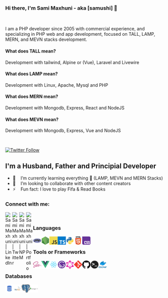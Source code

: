 ### Hi there, I'm Sami Maxhuni - aka [samushi] 👋

<br>
<p>I am a PHP developer since 2005 with commercial experience, and specializing in PHP web and app development, focused on TALL, LAMP, MERN, and MEVN stacks development.</p>

#### What does TALL mean?
<p>Development with tailwind, Alpine or (Vue), Laravel and Livewire</p>

#### What does LAMP mean?
<p>Development with Linux, Apache, Mysql and PHP</p>

#### What does MERN mean?
<p>Development with Mongodb, Express, React and NodeJS</p>

#### What does MEVN mean?
<p>Development with Mongodb, Express, Vue and NodeJS</p>

<br>

[![Twitter Follow](https://img.shields.io/twitter/follow/samqe?color=1DA1F2&logo=twitter&style=for-the-badge)](https://twitter.com/intent/follow?original_referer=https%3A%2F%2Fgithub.com%2Fsamqe&screen_name=Samqe)

<!-- ### Visitors
![Visitor Count](https://profile-counter.glitch.me/samushi/count.svg) -->


## I'm a Husband, Father and Principial Developer

- 📖&nbsp;&nbsp;&nbsp;&nbsp;I’m currently learning everything 🤣 (LAMP, MEVN and MERN Stacks)
- 👥&nbsp;&nbsp;&nbsp;&nbsp;I’m looking to collaborate with other content creators
- ⚡&nbsp;&nbsp;&nbsp;&nbsp;Fun fact: I love to play Fifa & Read Books

### Connect with me:

[<img align="left" alt="Sami Maxhuni | LinkedIn" width="22px" src="https://cdn.jsdelivr.net/npm/simple-icons@v3/icons/linkedin.svg" />][linkedin]

[<img align="left" alt="Sami Maxhuni | Twitter" width="22px" src="https://cdn.jsdelivr.net/npm/simple-icons@v3/icons/twitter.svg" />][twitter]

[<img align="left" alt="Sami Maxhuni | NPM" width="22px" src="https://cdn.jsdelivr.net/npm/simple-icons@v3/icons/npm.svg" />][npm-profile]

[<img align="left" alt="Sami Maxhuni | Portfolio" width="22px" src="https://cdn.jsdelivr.net/npm/simple-icons@v3/icons/googlechrome.svg" />][website]


<br />

### Languages

[<img align="left" alt="PHP" width="26px" src="https://raw.githubusercontent.com/github/explore/80688e429a7d4ef2fca1e82350fe8e3517d3494d/topics/php/php.png" />][skills]
[<img align="left" alt="Node.js" width="26px" src="https://raw.githubusercontent.com/github/explore/80688e429a7d4ef2fca1e82350fe8e3517d3494d/topics/nodejs/nodejs.png" />][skills]
[<img align="left" alt="JavaScript" width="26px" src="https://raw.githubusercontent.com/github/explore/80688e429a7d4ef2fca1e82350fe8e3517d3494d/topics/javascript/javascript.png" />][skills]
[<img align="left" alt="Typescript" width="26px" src="https://raw.githubusercontent.com/github/explore/80688e429a7d4ef2fca1e82350fe8e3517d3494d/topics/typescript/typescript.png" />][skills]
[<img align="left" alt="Python" width="26px" src="https://raw.githubusercontent.com/github/explore/80688e429a7d4ef2fca1e82350fe8e3517d3494d/topics/python/python.png" />][skills]
[<img align="left" alt="HTML5" width="26px" src="https://raw.githubusercontent.com/github/explore/80688e429a7d4ef2fca1e82350fe8e3517d3494d/topics/html/html.png" />][skills]
[<img align="left" alt="CSS3" width="26px" src="https://raw.githubusercontent.com/github/explore/80688e429a7d4ef2fca1e82350fe8e3517d3494d/topics/css/css.png" />][skills]

<br />

### Tools or Frameworks

[<img align="left" alt="Sass" width="26px" src="https://raw.githubusercontent.com/github/explore/80688e429a7d4ef2fca1e82350fe8e3517d3494d/topics/sass/sass.png" />][skills]
[<img align="left" alt="VueJS" width="26px" src="https://raw.githubusercontent.com/github/explore/80688e429a7d4ef2fca1e82350fe8e3517d3494d/topics/vue/vue.png" />][skills]
[<img align="left" alt="React" width="26px" src="https://raw.githubusercontent.com/github/explore/80688e429a7d4ef2fca1e82350fe8e3517d3494d/topics/react/react.png" />][skills]
[<img align="left" alt="Gatsby" width="26px" src="https://raw.githubusercontent.com/github/explore/e94815998e4e0713912fed477a1f346ec04c3da2/topics/gatsby/gatsby.png" />][skills]
[<img align="left" alt="GraphQL" width="26px" src="https://raw.githubusercontent.com/github/explore/80688e429a7d4ef2fca1e82350fe8e3517d3494d/topics/graphql/graphql.png" />][skills]
[<img align="left" alt="Git" width="26px" src="https://raw.githubusercontent.com/github/explore/80688e429a7d4ef2fca1e82350fe8e3517d3494d/topics/git/git.png" />][skills]
[<img align="left" alt="GitHub" width="26px" src="https://raw.githubusercontent.com/github/explore/78df643247d429f6cc873026c0622819ad797942/topics/github/github.png" />][skills]
[<img align="left" alt="Terminal" width="26px" src="https://raw.githubusercontent.com/github/explore/80688e429a7d4ef2fca1e82350fe8e3517d3494d/topics/terminal/terminal.png" />][skills]
[<img align="left" alt="Docker" width="26px" src="https://raw.githubusercontent.com/github/explore/80688e429a7d4ef2fca1e82350fe8e3517d3494d/topics/docker/docker.png" />][skills]

<br />

### Databases

[<img align="left" alt="SQL" width="26px" src="https://raw.githubusercontent.com/github/explore/80688e429a7d4ef2fca1e82350fe8e3517d3494d/topics/sql/sql.png" />][skills]
[<img align="left" alt="MySQL" width="26px" src="https://raw.githubusercontent.com/github/explore/80688e429a7d4ef2fca1e82350fe8e3517d3494d/topics/mysql/mysql.png" />][skills]
[<img align="left" alt="PostgreSql" width="26px" src="https://raw.githubusercontent.com/github/explore/80688e429a7d4ef2fca1e82350fe8e3517d3494d/topics/postgresql/postgresql.png" />][skills]
[<img align="left" alt="MongoDB" width="26px" src="https://raw.githubusercontent.com/github/explore/80688e429a7d4ef2fca1e82350fe8e3517d3494d/topics/mongodb/mongodb.png" />][skills]


[website]: https://laracodes.com
[twitter]: https://x.com/sami_maxhuni
[youtube]: https://youtube.com/samushi
[linkedin]: https://linkedin.com/in/samimaxhuni
[skills]: https://samimaxhuni.com
[npm-profile]: https://www.npmjs.com/~samushi
